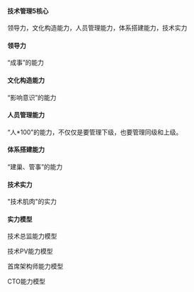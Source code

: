 #### 技术管理5核心

领导力，文化构造能力，人员管理能力，体系搭建能力，技术实力

#### 领导力

“成事”的能力

#### 文化构造能力

“影响意识”的能力

#### 人员管理能力

“人*100”的能力，不仅仅是要管理下级，也要管理同级和上级。

#### 体系搭建能力

“建巢、管事”的能力

#### 技术实力

"技术肌肉"的实力

#### 实力模型

技术总监能力模型

技术PV能力模型

首席架构师能力模型

CTO能力模型

